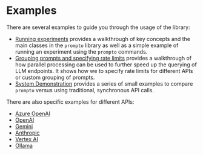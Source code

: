 # Examples

There are several examples to guide you through the usage of the library:

* [Running experiments](./notebooks/running_experiments.ipynb) provides a walkthrough of key concepts and the main classes in the `prompto` library as well as a simple example of running an experiment using the `prompto` commands.
* [Grouping prompts and specifying rate limits](./notebooks/grouping_prompts_and_specifying_rate_limits.ipynb) provides a walkthrough of how parallel processing can be used to further speed up the querying of LLM endpoints. It shows how we to specify rate limits for different APIs or custom grouping of prompts.
* [System Demonstration](./system-demo/README.md) provides a series of small examples to compare `prompto` versus using traditional, synchronous API calls.

There are also specific examples for different APIs:

* [Azure OpenAI](./azure-openai/README.md)
* [OpenAI](./openai/README.md)
* [Gemini](./gemini/README.md)
* [Anthropic](./anthropic/README.md)
* [Vertex AI](./vertexai/README.md)
* [Ollama](./ollama/README.md)
